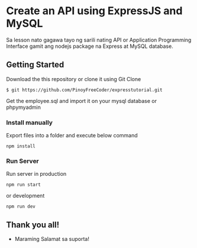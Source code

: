 # Create an API using ExpressJS and MySQL

Sa lesson nato gagawa tayo ng sarili nating API or Application Programming Interface gamit ang nodejs package na Express at MySQL database.

## Getting Started

Download the this repository or clone it using Git Clone

```
$ git https://github.com/PinoyFreeCoder/expresstutorial.git

```

Get the employee.sql and import it on your mysql database or phpymyadmin

### Install manually

Export files into a folder and execute below command

```
npm install
```

### Run Server

Run server in production

```
npm run start
```

or development

```
npm run dev
```

## Thank you all!

* Maraming Salamat sa suporta!



